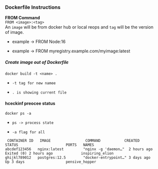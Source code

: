 ### Dockerfile Instructions

**FROM Command**
<br>
`FROM <image>:<tag>`
<br>
An `image` will be from docker hub or local reops and `tag` will be the version of image.


- example -> FROM Node:16
+ example ->  FROM myregistry.example.com/myimage:latest
 

 ##### Create image out of Dockerfile

 `docker build -t <name> .`

 + `-t tag for new namee`
 - `. is showing current file`

#### hceckinf preocee status
`docker ps -a`
+ `ps -> process state`
- `-a flag for all`
```
 CONTAINER ID   IMAGE                COMMAND           CREATED         STATUS                      PORTS   NAMES
abcdef123456   nginx:latest         "nginx -g 'daemon…"  2 hours ago    Exited (0) 2 hours ago             inspiring_elion
ghijkl789012   postgres:12.5        "docker-entrypoint…" 3 days ago     Up 3 days                   pensive_hopper
```
